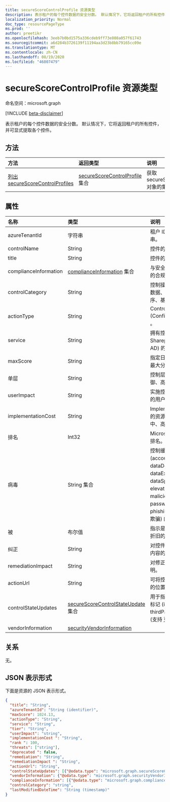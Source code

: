 ```yaml
---
title: secureScoreControlProfile 资源类型
description: 表示租户的每个控件数据的安全分数。 默认情况下，它将返回租户的所有控件，并可显式提取各个控件。
localization_priority: Normal
doc_type: resourcePageType
ms.prod: ''
author: preetikr
ms.openlocfilehash: 3eeb7b0bd1575a336cdeb9ff73e808a057f61743
ms.sourcegitcommit: a6d284b3726139f11194aa3d23b8bb79165cc09e
ms.translationtype: MT
ms.contentlocale: zh-CN
ms.lasthandoff: 08/19/2020
ms.locfileid: "46807479"
---
```

# <a name="securescorecontrolprofile-resource-type"></a>secureScoreControlProfile 资源类型

命名空间：microsoft.graph

[!INCLUDE [beta-disclaimer](../../includes/beta-disclaimer.md)]

表示租户的每个控件数据的安全分数。 默认情况下，它将返回租户的所有控件，并可显式提取各个控件。


## <a name="methods"></a>方法

| 方法   | 返回类型|说明|
|:---------------|:--------|:----------|
|[列出 secureScoreControlProfiles](../api/securescorecontrolprofiles-list.md) | [secureScoreControlProfile](securescorecontrolprofiles.md) 集合 |获取 secureScoreControlProfile 对象的集合。|


## <a name="properties"></a>属性

|名称 |类型 |说明 |
|:--|:--|:--|
|   azureTenantId   |   字符串  |   租户 ID 的 GUID 字符串。  |
|   controlName |   String  |   控件的名称。 |
|   title   |   String  |   控件的标题。   |
| complianceInformation | [complianceInformation](complianceinformation.md) 集合 | 与安全得分控制相关联的合规性信息的集合 |
|   controlCategory |   String  |   控制操作类别 (帐户、数据、设备、应用程序、基础结构) 。  |
|   actionType  |   String  |   Control action type (Config、审阅和行为) 。 |
|   service |   String  |   拥有控件 (Exchange、Sharepoint、Azure AD) 的服务。 |
|   maxScore |  String  |   指定日期的当前获得的最大分数。   |
|   单层 |  String  |   控制层 (核心、纵深防御、高级 )     |
|   userImpact |    String  | 实施控制 (低、中、高) 的用户影响。    |
|   implementationCost |    String  |   Implemmentating 控件的资源成本 (low、适中、高) 。 |
|   排名 |  Int32   |   Microsoft 的控制堆栈排名。   |
|   病毒 |   String 集合   |   控制缓解 (accountBreach、dataDeletion、dataExfiltration、dataSpillage、elevationOfPrivilege、maliciousInsider、passwordCracking、phishingOrWhaling、欺骗) 的威胁列表。 |
|   被 |    布尔值 |   指示是否已对控件进行折旧的标志。   |
|   纠正 |   String  |   对控件将有助于修正的内容的说明。 |
|   remediationImpact | String  |   对修正用户影响的说明。 |
|   actionUrl | String  |   可将控件 actioned 到的位置的 URL。 |
|   controlStateUpdates | [secureScoreControlStateUpdate](securescorecontrolstateupdate.md) 集合 |    用于指示租户已将控件标记 (ignore、thirdParty、已评审)  (支持 [更新](../api/securescorecontrolprofiles-update.md)) 的标记。 |
|   vendorInformation | [securityVendorInformation](securityvendorinformation.md) |

## <a name="relationships"></a>关系

无。

## <a name="json-representation"></a>JSON 表示形式

下面是资源的 JSON 表示形式。

<!-- {
  "blockType": "resource",
  "optionalProperties": [

  ],
  "@odata.type": "microsoft.graph.secureScoreControlProfile"
}-->

```json
{
  "title": "String",
  "azureTenantId": "String (identifier)",
  "maxScore": 1024.13,
  "actionType": "String",
  "service": "String",
  "tier": "String",
  "userImpact": "string",
  "implementationCost ": "String",
  "rank ": 100,
  "threats": ["string"],
  "deprecated ": false,
  "remediation": "String",
  "remediationImpact ": "String",
  "actionUrl": "String",
  "controlStateUpdates": [{"@odata.type": "microsoft.graph.secureScoreControlStateUpdate"}],
  "vendorInformation": {"@odata.type": "microsoft.graph.securityVendorInformation"},
  "complianceInformation": [{"@odata.type": "microsoft.graph.complianceInformation"}],
  "controlCategory": "string",
  "lastModifiedDateTime": "String (timestamp)"
}


```


<!--
{
  "type": "#page.annotation",
  "description": "secureScoreControlProfiles resource",
  "keywords": "",
  "section": "documentation",
  "tocPath": "",
  "suppressions": []
}
-->
